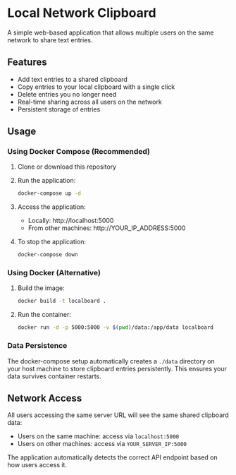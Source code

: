 # Local Network Clipboard

A simple web-based application that allows multiple users on the same network to share text entries.

## Features

- Add text entries to a shared clipboard
- Copy entries to your local clipboard with a single click
- Delete entries you no longer need
- Real-time sharing across all users on the network
- Persistent storage of entries


## Usage

### Using Docker Compose (Recommended)

1. Clone or download this repository
2. Run the application:
   ```bash
   docker-compose up -d
   ```
3. Access the application:
   - Locally: http://localhost:5000
   - From other machines: http://YOUR_IP_ADDRESS:5000 

4. To stop the application:
   ```bash
   docker-compose down
   ```

### Using Docker (Alternative)

1. Build the image:
   ```bash
   docker build -t localboard .
   ```

2. Run the container:
   ```bash
   docker run -d -p 5000:5000 -v $(pwd)/data:/app/data localboard
   ```

### Data Persistence

The docker-compose setup automatically creates a `./data` directory on your host machine to store clipboard entries persistently. This ensures your data survives container restarts.

## Network Access

All users accessing the same server URL will see the same shared clipboard data:
- Users on the same machine: access via `localhost:5000`
- Users on other machines: access via `YOUR_SERVER_IP:5000`

The application automatically detects the correct API endpoint based on how users access it.
